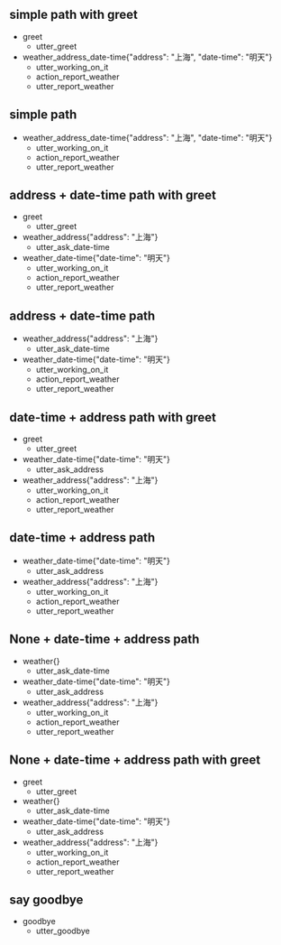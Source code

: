 ## simple path with greet
* greet
  - utter_greet
* weather_address_date-time{"address": "上海", "date-time": "明天"}
  - utter_working_on_it
  - action_report_weather
  - utter_report_weather

## simple path
* weather_address_date-time{"address": "上海", "date-time": "明天"}
  - utter_working_on_it
  - action_report_weather
  - utter_report_weather

## address + date-time path with greet
* greet
  - utter_greet
* weather_address{"address": "上海"}
  - utter_ask_date-time
* weather_date-time{"date-time": "明天"}
  - utter_working_on_it
  - action_report_weather
  - utter_report_weather

## address + date-time path
* weather_address{"address": "上海"}
  - utter_ask_date-time
* weather_date-time{"date-time": "明天"}
  - utter_working_on_it
  - action_report_weather
  - utter_report_weather

## date-time + address path with greet
* greet
  - utter_greet
* weather_date-time{"date-time": "明天"}
  - utter_ask_address
* weather_address{"address": "上海"}
  - utter_working_on_it
  - action_report_weather
  - utter_report_weather

## date-time + address path
* weather_date-time{"date-time": "明天"}
  - utter_ask_address
* weather_address{"address": "上海"}
  - utter_working_on_it
  - action_report_weather
  - utter_report_weather

## None + date-time + address path
* weather{}
  - utter_ask_date-time
* weather_date-time{"date-time": "明天"}
  - utter_ask_address
* weather_address{"address": "上海"}
  - utter_working_on_it
  - action_report_weather
  - utter_report_weather

## None + date-time + address path with greet
* greet
  - utter_greet
* weather{}
  - utter_ask_date-time
* weather_date-time{"date-time": "明天"}
  - utter_ask_address
* weather_address{"address": "上海"}
  - utter_working_on_it
  - action_report_weather
  - utter_report_weather

## say goodbye
* goodbye
  - utter_goodbye